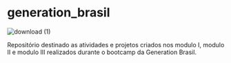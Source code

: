 # generation_brasil
![download (1)](https://user-images.githubusercontent.com/87781463/166858360-f86ef966-ff16-436c-a662-a3002bc7d796.jpeg)



Repositório destinado as atividades e projetos criados nos modulo I, modulo II e modulo III realizados durante o bootcamp da Generation Brasil.

